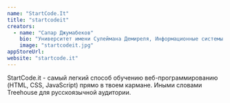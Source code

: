 ```yaml
---
name: "StartCode.It"
title: "startcodeit"
creators:
  - name: "Сапар Джумабеков"
    bio: "Университет имени Сулеймана Демиреля, Информационные системы. 3-ее место, HackDay. Автор сайтов entstudy.kz, GOsite.kz, sravni.me."
    image: "startcodeit.jpg"
appStoreUrl:
website: "startcode.it"
---
```


StartCode.it - самый легкий способ обучению веб-программированию (HTML, CSS, JavaScript) прямо в твоем кармане. Иными словами Treehouse для русскоязычной аудитории.
